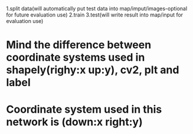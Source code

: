 1.split data(will automatically put test data into map/imput/images-optional for future evaluation use)
2.train
3.test(will write result into map/input for evaluation use)

# Mind the difference between coordinate systems used in shapely(righy:x up:y), cv2, plt and label
# Coordinate system used in this network is (down:x right:y)